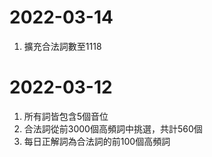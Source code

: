 # 2022-03-14
1. 擴充合法詞數至1118

# 2022-03-12
1. 所有詞皆包含5個音位
2. 合法詞從前3000個高頻詞中挑選，共計560個
3. 每日正解詞為合法詞的前100個高頻詞

